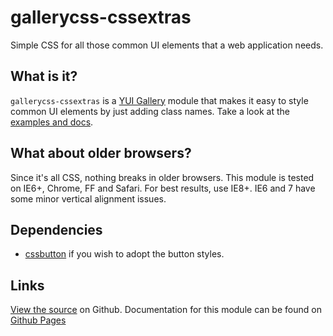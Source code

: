 gallerycss-cssextras
====================

Simple CSS for all those common UI elements that a web application needs. 


What is it?
-----------

`gallerycss-cssextras` is a [YUI Gallery](http://yuilibrary.com/gallery/) module that makes it easy to style common UI elements by just adding class names. Take a look at the [examples and docs](http://tilomitra.github.com/cssextras/).


What about older browsers?
--------------------------

Since it's all CSS, nothing breaks in older browsers. This module is tested on IE6+, Chrome, FF and Safari. For best results, use IE8+. IE6 and 7 have some minor vertical alignment issues.


Dependencies
------------

* [cssbutton](http://yuilibrary.com/yui/docs/button/#usecssbutton) if you wish to adopt the button styles.

Links
-----

[View the source](https://github.com/tilomitra/cssextras/) on Github. Documentation for this module can be found on [Github Pages](http://tilomitra.github.com/cssextras/)
